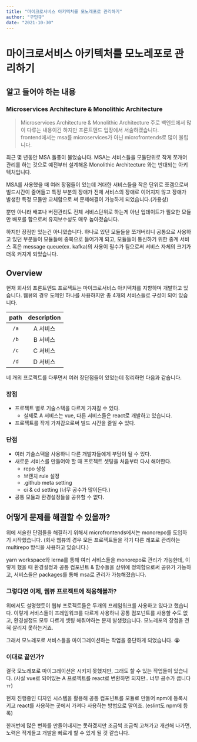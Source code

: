 ```yaml
---
title: "마이크로서비스 아키텍처를 모노레포로 관리하기"
author: "구민규"
date: "2021-10-30"
---
```


# 마이크로서비스 아키텍처를 모노레포로 관리하기

## 알고 들어야 하는 내용

### Microservices Architecture & Monolithic Architecture

> Microservices Architecture & Monolithic Architecture
> 주로 백엔드에서 많이 다루는 내용이긴 하지만 프론트엔드 입장에서 서술하겠습니다.  
> frontend에서는 msa를 microservices가 아닌 microfrontends로 많이 불립니다.

최근 몇 년동안 MSA 돌풍이 불었습니다. MSA는 서비스들을 모듈단위로 작게 쪼개어 관리를 하는 것으로 예전부터 설계해온 Monolithic Architecture 와는 반대되는 아키텍처입니다.

MSA를 사용했을 때 여러 장점들이 있는데 거대한 서비스들을 작은 단위로 쪼갬으로써 빌드시간이 줄어들고 특정 부분의 장애가 전체 서비스의 장애로 이어지지 않고 장애가 발생한 특정 모듈만 교체함으로 써 문제해결이 가능하게 되었습니다.(가용성)

뿐만 아니라 배포나 버전관리도 전체 서비스단위로 하는게 아닌 업데이트가 필요한 모듈만 배포를 함으로써 유지보수성도 매우 높아졌습니다.

하지만 장점만 있는건 아니였습니다. 하나로 있던 모듈들을 쪼개버리니 공통으로 사용하고 있던 부분들이 모듈들에 중복으로 들어가게 되고, 모듈들이 통신하기 위한 중계 서비스 혹은 message queue(ex. kafka)의 사용이 필수가 됨으로써 서비스 자체의 크기가 더욱 커지게 되었습니다.

## Overview

현재 회사의 프론트엔드 프로젝트는 마이크로서비스 아키텍처를 지향하며 개발하고 있습니다. 웹뷰의 경우 도메인 하나를 사용하지만 총 4개의 서비스들로 구성이 되어 있습니다.

| path | description |
| :--: | :---------: |
| `/a` |  A 서비스   |
| `/b` |  B 서비스   |
| `/c` |  C 서비스   |
| `/d` |  D 서비스   |

네 개의 프로젝트를 다루면서 여러 장단점들이 있었는데 정리하면 다음과 같습니다.

### 장점

- 프로젝트 별로 기술스택을 다르게 가져갈 수 있다.
  - 실제로 A 서비스는 vue, 다른 서비스들은 react로 개발하고 있습니다.
- 프로젝트를 작게 가져감으로써 빌드 시간을 줄일 수 있다.

### 단점

- 여러 기술스택을 사용하니 다른 개발자들에게 부담이 될 수 있다.
- 새로운 서비스를 만들어야 할 때 프로젝트 셋팅을 처음부터 다시 해야한다.
  - repo 생성
  - 브랜치 rule 설정
  - .github meta setting
  - ci & cd setting (너무 공수가 많이든다.)
- 공통 모듈과 환경설정들을 공유할 수 없다.

## 어떻게 문제를 해결할 수 있을까?

위에 서술한 단점들을 해결하기 위해서 microfrontends에서는 monorepo를 도입하기 시작했습니다. (회사 웹뷰의 경우 모든 프로젝트들을 각기 다른 레포로 관리하는 multirepo 방식을 사용하고 있습니다.)

yarn workspace와 lerna를 통해 여러 서비스들을 monorepo로 관리가 가능한데, 이렇게 했을 때 환경설정과 공통 컴포넌트 & 함수들을 상위에 정의함으로써 공유가 가능하고, 서비스들은 packages를 통해 msa로 관리가 가능해졌습니다.

### 그렇다면 이제, 웹뷰 프로젝트에 적용해볼까?

위에서도 설명했듯이 웹뷰 프로젝트들은 두개의 프레임워크를 사용하고 있다고 했습니다. 이렇게 서비스들이 프레임워크를 다르게 사용하니 공통 컴포넌트를 사용할 수도 없고, 환경설정도 모두 다르게 셋팅 해줘야하는 문제 발생했습니다. 모노레포의 장점을 전혀 살리지 못하는거죠.

그래서 모노레포로 서비스들을 마이그레이션하는 작업을 중단하게 되었습니다. 😭

### 이대로 끝인가?

결국 모노레포로 마이그레이션은 시키지 못했지만, 그래도 할 수 있는 작업들이 있습니다. (사실 vue로 되어있는 A 프로젝트를 react로 변환하면 되지만.. 너무 공수가 큽니다 ㅠ)

현재 진행중인 디자인 시스템을 활용해 공통 컴포넌트를 모듈로 만들어 npm에 등록시키고 react를 사용하는 곳에서 가져다 사용하는 방법으로 말이죠. (eslint도 npm에 등록)

한꺼번에 많은 변화를 만들어내지는 못하겠지만 조금씩 조금씩 고쳐가고 개선해 나가면, 노력은 적게들고 개발을 빠르게 할 수 있게 될 것 같습니다.
